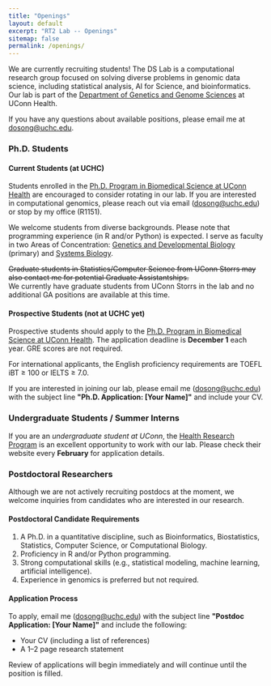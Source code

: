 ```yaml
---
title: "Openings"
layout: default
excerpt: "RT2 Lab -- Openings"
sitemap: false
permalink: /openings/
---
```


We are currently recruiting students! The DS Lab is a computational research group focused on solving diverse problems in genomic data science, including statistical analysis, AI for Science, and bioinformatics. Our lab is part of the [Department of Genetics and Genome Sciences](https://health.uconn.edu/genetics/) at UConn Health.  

If you have any questions about available positions, please email me at <dosong@uchc.edu>.

### Ph.D. Students  

#### Current Students (at UCHC)
Students enrolled in the [Ph.D. Program in Biomedical Science at UConn Health](https://health.uconn.edu/graduate-school/academics/programs/ph-d-biomedical-science/) are encouraged to consider rotating in our lab. If you are interested in computational genomics, please reach out via email (<dosong@uchc.edu>) or stop by my office (R1151).  

We welcome students from diverse backgrounds. Please note that programming experience (in R and/or Python) is expected. I serve as faculty in two Areas of Concentration: [Genetics and Developmental Biology](https://health.uconn.edu/graduate-school/academics/programs/ph-d-biomedical-science/genetics-and-developmental-biology-area-of-concentration/) (primary) and [Systems Biology](https://health.uconn.edu/graduate-school/academics/programs/ph-d-biomedical-science/cell-analysis-and-modeling-graduate-program/).  

~~Graduate students in Statistics/Computer Science from UConn Storrs may also contact me for potential Graduate Assistantships.~~  
We currently have graduate students from UConn Storrs in the lab and no additional GA positions are available at this time.

#### Prospective Students (not at UCHC yet)
Prospective students should apply to the [Ph.D. Program in Biomedical Science at UConn Health](https://health.uconn.edu/graduate-school/academics/programs/ph-d-biomedical-science/). The application deadline is **December 1** each year. GRE scores are not required.  

For international applicants, the English proficiency requirements are TOEFL iBT ≥ 100 or IELTS ≥ 7.0.  

If you are interested in joining our lab, please email me (<dosong@uchc.edu>) with the subject line **"Ph.D. Application: [Your Name]"** and include your CV.

### Undergraduate Students / Summer Interns
If you are an *undergraduate student at UConn*, the [Health Research Program](https://ugradresearch.uconn.edu/hrp/) is an excellent opportunity to work with our lab. Please check their website every **February** for application details.

### Postdoctoral Researchers
Although we are not actively recruiting postdocs at the moment, we welcome inquiries from candidates who are interested in our research.

#### Postdoctoral Candidate Requirements
1. A Ph.D. in a quantitative discipline, such as Bioinformatics, Biostatistics, Statistics, Computer Science, or Computational Biology.  
2. Proficiency in R and/or Python programming.  
3. Strong computational skills (e.g., statistical modeling, machine learning, artificial intelligence).  
4. Experience in genomics is preferred but not required.

#### Application Process
To apply, email me (<dosong@uchc.edu>) with the subject line **"Postdoc Application: [Your Name]"** and include the following:
- Your CV (including a list of references)
- A 1–2 page research statement  

Review of applications will begin immediately and will continue until the position is filled.

<!---
### Undergraduate Students / Summer Interns
If you are an undergraduate student at UConn, the [Health Research Program](https://ugradresearch.uconn.edu/hrp/) is an excellent opportunity to work with our lab. The application link for my lab is: [HRP SU25-28](https://ugradresearch.uconn.edu/hrp/hrpsu25-28/). The application deadline is **Monday, February 17, 2025**.
-->
